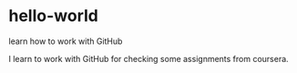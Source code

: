 # hello-world
learn how to work with GitHub

I learn to work with GitHub for checking some assignments from coursera.
